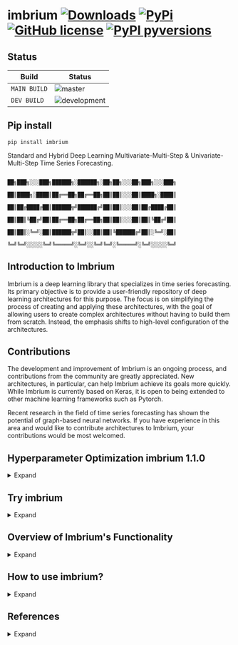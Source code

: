 # imbrium [![Downloads](https://pepy.tech/badge/imbrium)](https://pepy.tech/project/imbrium) [![PyPi](https://img.shields.io/pypi/v/imbrium.svg?color=blue)](https://pypi.org/project/imbrium/) [![GitHub license](https://img.shields.io/github/license/maxmekiska/Imbrium?color=black)](https://github.com/maxmekiska/Imbrium/blob/main/LICENSE) [![PyPI pyversions](https://img.shields.io/pypi/pyversions/imbrium.svg)](https://pypi.python.org/project/imbrium/)
 
## Status

| Build | Status|
|---|---|
| `MAIN BUILD`  |  ![master](https://github.com/maxmekiska/imbrium/actions/workflows/main.yml/badge.svg?branch=main) |
|  `DEV BUILD`   |  ![development](https://github.com/maxmekiska/imbrium/actions/workflows/main.yml/badge.svg?branch=development) |

## Pip install

```shell
pip install imbrium
```

Standard and Hybrid Deep Learning Multivariate-Multi-Step & Univariate-Multi-Step
Time Series Forecasting.


                      ██╗███╗░░░███╗██████╗░██████╗░██╗██╗░░░██╗███╗░░░███╗
                      ██║████╗░████║██╔══██╗██╔══██╗██║██║░░░██║████╗░████║
                      ██║██╔████╔██║██████╦╝██████╔╝██║██║░░░██║██╔████╔██║
                      ██║██║╚██╔╝██║██╔══██╗██╔══██╗██║██║░░░██║██║╚██╔╝██║
                      ██║██║░╚═╝░██║██████╦╝██║░░██║██║╚██████╔╝██║░╚═╝░██║
                      ╚═╝╚═╝░░░░░╚═╝╚═════╝░╚═╝░░╚═╝╚═╝░╚═════╝░╚═╝░░░░░╚═╝


## Introduction to Imbrium

Imbrium is a deep learning library that specializes in time series forecasting. Its primary objective is to provide a user-friendly repository of deep learning architectures for this purpose. The focus is on simplifying the process of creating and applying these architectures, with the goal of allowing users to create complex architectures without having to build them from scratch. Instead, the emphasis shifts to high-level configuration of the architectures.

## Contributions

The development and improvement of Imbrium is an ongoing process, and contributions from the community are greatly appreciated. New architectures, in particular, can help Imbrium achieve its goals more quickly. While Imbrium is currently based on Keras, it is open to being extended to other machine learning frameworks such as Pytorch.

Recent research in the field of time series forecasting has shown the potential of graph-based neural networks. If you have experience in this area and would like to contribute architectures to Imbrium, your contributions would be most welcomed.

## Hyperparameter Optimization imbrium 1.1.0
<details>
  <summary>Expand</summary>
Starting from version 1.1.0, imbrium will support experimental hyperparamerter optimization for the model layer config and optimizer arguments. The optimization process uses the Optuna library (https://optuna.org/).

### Optimization via the seeker decorator

To leverage Optimization, use the new classes `OptimizePureUni`, `OptimizeHybridUni`, `OptimizePureMulti` and `OptimizeHybridMulti`. These classes implement optimizable model architecture methods:

`OptimizePureUni` & `OptimizePureMulti`:

  - create_fit_mlp
  - create_fit_rnn
  - create_fit_lstm
  - create_fit_cnn
  - create_fit_gru
  - create_fit_birnn
  - create_fit_bilstm
  - create_fit_bigru
  - create_fit_encdec_rnn
  - create_fit_encdec_lstm
  - create_fit_encdec_gru
  - create_fit_encdec_cnn

`OptimizeHybridUni` & `OptimizeHybridMulti`:

  - create_fit_cnnrnn
  - create_fit_cnnlstm
  - create_fit_cnngru
  - create_fit_cnnbirnn
  - create_fit_cnnbilstm
  - create_fit_cnnbigru

#### Example `OptimizePureUni`

```python
from imbrium.predictors.univarpure import OptimizePureUni
from imbrium.utils.optimization import seeker

# initialize optimizable predictor object
predictor = OptimizePureUni(steps_past=5, steps_future=10, data=data, scale='standard')


# use seeker decorator on optimization harness
@seeker(optimizer_range=["adam", "sgd"], 
        layer_config_range= [
            {'layer0': (5, 'relu'), 'layer1': (10,'relu'), 'layer2': (5, 'relu')},
            {'layer0': (2, 'relu'), 'layer1': (5, 'relu'), 'layer2': (2, 'relu')}
        ], 
        optimization_target='minimize', n_trials = 2)
def create_fit_model(predictor: object, *args, **kwargs):
    # use optimizable create_fit_xxx method
    return predictor.create_fit_lstm(*args, **kwargs)


create_fit_model(predictor, loss='mean_squared_error', metrics='mean_squared_error', epochs=2,
                 show_progress=0, validation_split=0.20, monitor='val_loss', patience=2, min_delta=0, verbose=1
                )

predictor.show_performance()
predictor.predict(data.tail(5))
predictor.model_blueprint()
```

#### Example `OptimizeHybridUni`

```python
from imbrium.predictors.univarhybrid import OptimizeHybridUni
from imbrium.utils.optimization import seeker

predictor = OptimizeHybridUni(sub_seq = 2, steps_past = 10, steps_future = 5, data = data, scale = 'maxabs')

@seeker(optimizer_range=["adam", "sgd"], 
        layer_config_range= [
            {'layer0': (8, 1, 'relu'), 'layer1': (4, 1, 'relu'), 'layer2': (2),'layer3': (25, 'relu'), 'layer4': (10, 'relu')},
            {'layer0': (16, 1, 'relu'), 'layer1': (8, 1, 'relu'), 'layer2': (2),'layer3': (55, 'relu'), 'layer4': (10, 'relu')},
            {'layer0': (32, 1, 'relu'), 'layer1': (16, 1, 'relu'), 'layer2': (2),'layer3': (25, 'relu'), 'layer4': (10, 'relu')}
        ], 
        optimization_target='minimize', n_trials = 2)
def create_fit_model(predictor: object, *args, **kwargs):
    return predictor.create_fit_cnnlstm(*args, **kwargs)

create_fit_model(predictor, loss='mean_squared_error', metrics='mean_squared_error', epochs=2,
                 show_progress=0, validation_split=0.20, monitor='val_loss', patience=2, min_delta=0, verbose=1
                )

predictor.show_performance()
predictor.predict(data.tail(10))
predictor.model_blueprint()
```

#### Example `OptimizePureMulti`

```python
predictor = OptimizePureMulti(steps_past =  5, steps_future = 10, data = data, features = ['target', 'target', 'HouseAge', 'AveRooms', 'AveBedrms'], scale = 'normalize')


@seeker(optimizer_range=["adam", "sgd"], 
        layer_config_range= [
            {'layer0': (5, 'relu'), 'layer1': (10,'relu'), 'layer2': (5, 'relu')},
            {'layer0': (2, 'relu'), 'layer1': (5, 'relu'), 'layer2': (2, 'relu')},
            {'layer0': (20, 'relu'), 'layer1': (50, 'relu'), 'layer2': (20, 'sigmoid')}
        ], 
        optimization_target='minimize', n_trials = 3)
def create_fit_model(predictor: object, *args, **kwargs):
    return predictor.create_fit_lstm(*args, **kwargs)

create_fit_model(predictor, loss='mean_squared_error', metrics='mean_squared_error', epochs=2,
                 show_progress=1, validation_split=0.20, monitor='val_loss', patience=2, min_delta=0, verbose=1
                )


predictor.show_performance()
predictor.predict(data[['target', 'HouseAge', 'AveRooms', 'AveBedrms']].tail(5))
predictor.model_blueprint()
```


#### Example `OptimizeHybridMulti`

```python
predictor = OptimizeHybridMulti(sub_seq = 2, steps_past = 10, steps_future = 5, data = data,features = ['target', 'target', 'HouseAge', 'AveRooms', 'AveBedrms'], scale = 'normalize')


@seeker(optimizer_range=["adam", "sgd"], 
        layer_config_range= [
            {'layer0': (8, 1, 'relu'), 'layer1': (4, 1, 'relu'), 'layer2': (2), 'layer3': (5, 'relu'), 'layer4': (5, 'relu')},
            {'layer0': (8, 1, 'relu'), 'layer1': (4, 1, 'relu'), 'layer2': (2), 'layer3': (5, 'relu'), 'layer4': (5, 'relu')},
            {'layer0': (8, 1, 'relu'), 'layer1': (4, 1, 'relu'), 'layer2': (2), 'layer3': (5, 'relu'), 'layer4': (5, 'relu')}
        ], 
        optimization_target='minimize', n_trials = 3)
def create_fit_model(predictor: object, *args, **kwargs):
    return predictor.create_fit_cnnlstm(*args, **kwargs)

create_fit_model(predictor, loss='mean_squared_error', metrics='mean_squared_error', epochs=2,
                 show_progress=1, validation_split=0.20, monitor='val_loss', patience=2, min_delta=0, verbose=1
                )


predictor.show_performance()
predictor.predict(data[['target', 'HouseAge', 'AveRooms', 'AveBedrms']].tail(10))
predictor.model_blueprint()
```
#### The shell of the seeker harness
  
```python
predictor = OptimizePureMulti(...)

@seeker(optimizer_range=[...], 
        layer_config_range= [
            {...},
            {...},
            {...}
        ], 
        ...)
def create_fit_model(predictor: object, *args, **kwargs): # seeker harness
    return predictor.create_fit_xxx(*args, **kwargs)

create_fit_model(...) # execute seeker harness


predictor.show_performance()
predictor.predict(...)
predictor.model_blueprint()
```


</details>


## Try imbrium
<details>
  <summary>Expand</summary>
Please ignore all cudart dlerror/warnings, since no GPU is setup in this jupyter binder environment:

[![Binder](https://mybinder.org/badge_logo.svg)](https://mybinder.org/v2/gh/maxmekiska/ImbriumTesting-Demo/main?labpath=TestImbrium.ipynb) <br>


For more testing, please visit the dedicated Demo & Testing repository at: https://github.com/maxmekiska/ImbriumTesting-Demo

</details>

## Overview of Imbrium's Functionality

<details>
  <summary>Expand</summary>

Imbrium is designed to simplify the application of deep learning models for time series forecasting. The library offers a variety of pre-built architectures, each with a fixed number of layers. However, the user retains full control over the configuration of each layer, including the number of neurons, the type of activation function, loss function, optimizer, and metrics applied. This allows for the flexibility to adapt the architecture to the specific needs of the forecast task at hand. Imbrium also offers a user-friendly interface for training and evaluating these models, making it easy to quickly iterate and test different configurations.


The library differentiates between two
modes:

1. Univariate-Multistep forecasting
2. Multivariate-Multistep forecasting

These two main modes are further divided based on the complexity of the underlying model architectures:

1. Pure
2. Hybrid

Pure supports the following architectures:

- Multilayer perceptron (MLP)
- Recurrent neural network (RNN)
- Long short-term memory (LSTM)
- Gated recurrent unit (GRU)
- Convolutional neural network (CNN)
- Bidirectional recurrent neural network (BI-RNN)
- Bidirectional long-short term memory (BI-LSTM)
- Bidirectional gated recurrent unit (BI-GRU)
- Encoder-Decoder recurrent neural network
- Encoder-Decoder long-short term memory
- Encoder-Decoder convolutional neural network (Encoding via CNN, Decoding via GRU)
- Encoder-Decoder gated recurrent unit

Hybrid supports:

- Convolutional neural network + recurrent neural network (CNN-RNN)
- Convolutional neural network + Long short-term memory (CNN-LSTM)
- Convolutional neural network + Gated recurrent unit (CNN-GRU)
- Convolutional neural network + Bidirectional recurrent neural network (CNN-BI-RNN)
- Convolutional neural network + Bidirectional long-short term memory (CNN-BI-LSTM)
- Convolutional neural network + Bidirectional gated recurrent unit (CNN-BI-GRU)

Please note that each model is supported by a prior input data pre-processing procedure which allows to set a look-back period, look-forward period, sub-sequences division (only for hybrid architectures) and data scaling method.

The following scikit-learn scaling procedures are supported:

- StandardScaler
- MinMaxScaler
- MaxAbsScaler
- Normalizing ([0, 1])
- None (raw data input)

During training/fitting, callback conditions can be defined to guard against
overfitting.

Trained models can furthermore be saved or loaded if the user wishes to do so.

</details>

## How to use imbrium?

<details>
  <summary>Expand</summary>

Attention: Typing has been left in the below examples to ease the configuration readability.

### `Univariate Models`:

1. Univariate-Multistep forecasting - Pure architectures

```python
from imbrium.predictors.univarpure import PureUni

predictor = PureUni(
                    steps_past: int,
                    steps_future: int,
                    data = pd.DataFrame(),
                    scale: str = ''
                   )

# Choose between one of the architectures:

predictor.create_mlp(
                     optimizer: str = 'adam',
                     loss: str = 'mean_squared_error',
                     metrics: str = 'mean_squared_error',
                     layer_config: dict =
                     {
                      'layer0': (50, 'relu', 0.0, 0.0), # (neurons, activation, regularization, dropout)
                      'layer1': (25,'relu', 0.0, 0.0), # (neurons, activation, regularization, dropout)
                      'layer2': (25, 'relu', 0.0) # (neurons, activation, regularization)
                      }
                    )

predictor.create_rnn(
                     optimizer: str = 'adam',
                     loss: str = 'mean_squared_error',
                     metrics: str = 'mean_squared_error',
                     layer_config: dict = 
                     {
                      'layer0': (40, 'relu', 0.0, 0.0), # (neurons, activation, regularization, dropout)
                      'layer1': (50,'relu', 0.0, 0.0), # (neurons, activation, regularization, dropout)
                      'layer2': (50, 'relu', 0.0) # (neurons, activation, regularization)
                     }
                    )

predictor.create_lstm(
                      optimizer: str = 'adam',
                      loss: str = 'mean_squared_error',
                      metrics: str = 'mean_squared_error',
                      layer_config: dict =
                      {
                        'layer0': (40, 'relu', 0.0, 0.0), # (neurons, activation, regularization, dropout)
                        'layer1': (50,'relu', 0.0, 0.0), # (neurons, activation, regularization, dropout)
                        'layer2': (50, 'relu', 0.0) # (neurons, activation, regularization)
                      }
                     )

predictor.create_gru(
                     optimizer: str = 'adam',
                     loss: str = 'mean_squared_error',
                     metrics: str = 'mean_squared_error',
                     layer_config: dict =
                     {
                      'layer0': (40, 'relu', 0.0, 0.0), # (neurons, activation, regularization, dropout)
                      'layer1': (50,'relu', 0.0, 0.0), # (neurons, activation, regularization, dropout)
                      'layer2': (50, 'relu', 0.0) # (neurons, activation, regularization)
                     }
                    )

predictor.create_cnn(
                     optimizer: str = 'adam',
                     loss: str = 'mean_squared_error',
                     metrics: str = 'mean_squared_error',
                     layer_config: dict =
                     {
                      'layer0': (64, 1, 'relu', 0.0, 0.0), # (filter_size, kernel_size, activation, regularization, dropout)
                      'layer1': (32, 1, 'relu', 0.0, 0.0), # (filter_size, kernel_size, activation, regularization, dropout)
                      'layer2': (2), # (pool_size)
                      'layer3': (50, 'relu', 0.0) # (neurons, activation, regularization)
                     }
                    )

predictor.create_birnn(
                       optimizer: str = 'adam',
                       loss: str = 'mean_squared_error',
                       metrics: str = 'mean_squared_error',
                       layer_config: dict =
                       {
                        'layer0': (50, 'relu', 0.0, 0.0), # (neurons, activation, regularization, dropout)
                        'layer1': (50, 'relu', 0.0) # (neurons, activation, regularization)
                       }
                      )

predictor.create_bilstm(
                        optimizer: str = 'adam', 
                        loss: str = 'mean_squared_error',
                        metrics: str = 'mean_squared_error',
                        layer_config: dict = 
                        {
                          'layer0': (50, 'relu', 0.0, 0.0), # (neurons, activation, regularization, dropout)
                          'layer1': (50, 'relu', 0.0) # (neurons, activation, regularization)
                        }
                       )

predictor.create_bigru(
                       optimizer: str = 'adam',
                       loss: str = 'mean_squared_error',
                       metrics: str = 'mean_squared_error',
                       layer_config: dict = 
                       {
                        'layer0': (50, 'relu', 0.0, 0.0), # (neurons, activation, regularization, dropout)
                        'layer1': (50, 'relu', 0.0) # (neurons, activation, regularization)
                       }
                      )

predictor.create_encdec_rnn(
                            optimizer: str = 'adam',
                            loss: str = 'mean_squared_error',
                            metrics: str = 'mean_squared_error',
                            layer_config: dict =
                            {
                              'layer0': (100, 'relu', 0.0, 0.0), # (neurons, activation, regularization, dropout)
                              'layer1': (50, 'relu', 0.0, 0.0), # (neurons, activation, regularization, dropout)
                              'layer2': (50, 'relu', 0.0, 0.0),  # (neurons, activation, regularization, dropout)
                              'layer3': (100, 'relu', 0.0) # (neurons, activation, regularization)
                            }
                           )

predictor.create_encdec_lstm(
                             optimizer: str = 'adam',
                             loss: str = 'mean_squared_error',
                             metrics: str = 'mean_squared_error',
                             layer_config: dict = 
                             {
                              'layer0': (100, 'relu', 0.0, 0.0), # (neurons, activation, regularization, dropout)
                              'layer1': (50, 'relu', 0.0, 0.0), # (neurons, activation, regularization, dropout)
                              'layer2': (50, 'relu', 0.0, 0.0), # (neurons, activation, regularization, dropout)
                              'layer3': (100, 'relu', 0.0) # (neurons, activation, regularization)
                             }
                            )

predictor.create_encdec_cnn(
                            optimizer: str = 'adam',
                            loss: str = 'mean_squared_error',
                            metrics: str = 'mean_squared_error',
                            layer_config: dict = 
                            {
                              'layer0': (64, 1, 'relu', 0.0, 0.0), # (filter_size, kernel_size, activation, regularization, dropout)
                              'layer1': (32, 1, 'relu', 0.0, 0.0), # (filter_size, kernel_size, activation, regularization, dropout)
                              'layer2': (2), # (pool_size)
                              'layer3': (50, 'relu', 0.0, 0.0), # (neurons, activation, regularization, dropout)
                              'layer4': (100, 'relu', 0.0)  # (neurons, activation, regularization)
                            }
                          )

predictor.create_encdec_gru(
                            optimizer: str = 'adam',
                            loss: str = 'mean_squared_error',
                            metrics: str = 'mean_squared_error',
                            layer_config: dict = 
                            {
                              'layer0': (100, 'relu', 0.0, 0.0), # (neurons, activation, regularization, dropout)
                              'layer1': (50, 'relu', 0.0, 0.0), # (neurons, activation, regularization, dropout)
                              'layer2': (50, 'relu', 0.0, 0.0), # (neurons, activation, regularization, dropout)
                              'layer3': (100, 'relu', 0.0) # (neurons, activation, regularization)
                            }
                          )

# Fit the predictor object - more callback settings at:

# https://www.tensorflow.org/api_docs/python/tf/keras/callbacks/EarlyStopping

predictor.fit_model(
                    epochs: int,
                    show_progress: int = 1,
                    validation_split: float = 0.20,
                    monitor='loss', 
                    patience=3
                   )

# Have a look at the model performance
predictor.show_performance()

# Make a prediction based on new unseen data
predictor.predict(data)

# Safe your model:
predictor.save_model()

# Load a model:
# Step 1: initialize a new predictor object with same characteristics as model to load
# Step 2: Do not pass in any data
# Step 3: Invoke the method load_model()
# optional Step 4: Use the setter method set_model_id(name: str) to give model a name

loading_predictor = PureUni(steps_past: int, steps_future: int)
loading_predictor.load_model(location: str)
loading_predictor.set_model_id(name: str)
```

2. Univariate-Multistep forecasting - Hybrid architectures

```python
from imbrium.predictors.univarhybrid import HybridUni

predictor = HybridUni(
                      sub_seq: int,
                      steps_past: int,
                      steps_future: int, data = pd.DataFrame(),
                      scale: str = ''
                     )

# Choose between one of the architectures:

predictor.create_cnnrnn(
                        optimizer: str = 'adam',
                        loss: str = 'mean_squared_error',
                        metrics: str = 'mean_squared_error',
                        layer_config = 
                        {
                          'layer0': (64, 1, 'relu', 0.0, 0.0), 
                          'layer1': (32, 1, 'relu', 0.0, 0.0),
                          'layer2': (2),
                          'layer3': (50,'relu', 0.0, 0.0),
                          'layer4': (25, 'relu', 0.0, 0.0)
                        }
                      )

predictor.create_cnnlstm(
                         optimizer: str = 'adam', 
                         loss: str = 'mean_squared_error',
                         metrics: str = 'mean_squared_error',
                         layer_config = 
                        {
                          'layer0': (64, 1, 'relu', 0.0, 0.0), 
                          'layer1': (32, 1, 'relu', 0.0, 0.0),
                          'layer2': (2),
                          'layer3': (50, 'relu', 0.0, 0.0),
                          'layer4': (25, 'relu', 0.0)
                        }
                      )

predictor.create_cnngru(
                        optimizer: str = 'adam',
                        loss: str = 'mean_squared_error',
                        metrics: str = 'mean_squared_error',
                        layer_config =
                        {
                          'layer0': (64, 1, 'relu', 0.0, 0.0),
                          'layer1': (32, 1, 'relu', 0.0, 0.0),
                          'layer2': (2),
                          'layer3': (50, 'relu', 0.0, 0.0),
                          'layer4': (25, 'relu', 0.0)
                        }
                      )

predictor.create_cnnbirnn(
                          optimizer: str = 'adam',
                          loss: str = 'mean_squared_error',
                          metrics: str = 'mean_squared_error',
                          layer_config =
                          {
                            'layer0': (64, 1, 'relu', 0.0, 0.0),
                            'layer1': (32, 1, 'relu', 0.0, 0.0),
                            'layer2': (2),
                            'layer3': (50, 'relu', 0.0, 0.0),
                            'layer4': (25, 'relu', 0.0)
                          }
                        )

predictor.create_cnnbilstm(
                           optimizer: str = 'adam',
                           loss: str = 'mean_squared_error',
                           metrics: str = 'mean_squared_error',
                           layer_config =
                           {
                            'layer0': (64, 1, 'relu', 0.0, 0.0),
                            'layer1': (32, 1, 'relu', 0.0, 0.0),
                            'layer2': (2),
                            'layer3': (50, 'relu', 0.0, 0.0),
                            'layer4': (25, 'relu', 0.0)
                            }
                          )

predictor.create_cnnbigru(
                          optimizer: str = 'adam',
                          loss: str = 'mean_squared_error',
                          metrics: str = 'mean_squared_error',
                          layer_config =
                          {
                            'layer0': (64, 1, 'relu', 0.0, 0.0),
                            'layer1': (32, 1, 'relu', 0.0, 0.0),
                            'layer2': (2),
                            'layer3': (50, 'relu', 0.0, 0.0),
                            'layer4': (25, 'relu', 0.0)
                          }
                        )

# Fit the predictor object - more callback settings at:

# https://www.tensorflow.org/api_docs/python/tf/keras/callbacks/EarlyStopping

predictor.fit_model(
                    epochs: int,
                    show_progress: int = 1,
                    validation_split: float = 0.20,
                    monitor='loss',
                    patience=3
                    )

# Have a look at the model performance
predictor.show_performance()

# Make a prediction based on new unseen data
predictor.predict(data: array)

# Safe your model:
predictor.save_model()

# Load a model:
# Step 1: initialize a new predictor object with same characteristics as model to load
# Step 2: Do not pass in any data
# Step 3: Invoke the method load_model()
# optional Step 4: Use the setter method set_model_id(name: str) to give model a name

loading_predictor =  HybridUni(sub_seq: int, steps_past: int, steps_future: int)
loading_predictor.load_model(location: str)
loading_predictor.set_model_id(name: str)
```

### `Multivariate Models`:

1. Multivariate-Multistep forecasting - Pure architectures

```python
from imbrium.predictors.multivarpure import PureMulti

# please make sure that the target feature is the first variable in the feature list
predictor = PureMulti(steps_past: int, steps_future: int, data = DataFrame(), features = [], scale: str = '')

# Choose between one of the architectures:

predictor.create_mlp(
                     optimizer: str = 'adam',
                     loss: str = 'mean_squared_error',
                     metrics: str = 'mean_squared_error',
                     layer_config: dict =
                     {
                      'layer0': (50, 'relu', 0.0, 0.0),
                      'layer1': (25,'relu', 0.0, 0.0),
                      'layer2': (25, 'relu', 0.0)
                     }
                    )

predictor.create_rnn(
                     optimizer: str = 'adam',
                     loss: str = 'mean_squared_error',
                     metrics: str = 'mean_squared_error',
                     layer_config: dict = 
                     {
                      'layer0': (40, 'relu', 0.0, 0.0),
                      'layer1': (50,'relu', 0.0, 0.0),
                      'layer2': (50, 'relu', 0.0)
                     }
                    )

predictor.create_lstm(
                      optimizer: str = 'adam',
                      loss: str = 'mean_squared_error',
                      metrics: str = 'mean_squared_error',
                      layer_config: dict =
                      {
                        'layer0': (40, 'relu', 0.0, 0.0),
                        'layer1': (50,'relu', 0.0, 0.0),
                        'layer2': (50, 'relu', 0.0)
                      }
                    )

predictor.create_gru(
                     optimizer: str = 'adam',
                     loss: str = 'mean_squared_error',
                     metrics: str = 'mean_squared_error',
                     layer_config: dict =
                     {
                      'layer0': (40, 'relu', 0.0, 0.0),
                      'layer1': (50,'relu', 0.0, 0.0),
                      'layer2': (50, 'relu', 0.0)
                     }
                    )

predictor.create_cnn(
                     optimizer: str = 'adam',
                     loss: str = 'mean_squared_error',
                     metrics: str = 'mean_squared_error',
                     layer_config: dict =
                     {
                      'layer0': (64, 1, 'relu', 0.0, 0.0),
                      'layer1': (32, 1, 'relu', 0.0, 0.0),
                      'layer2': (2),
                      'layer3': (50, 'relu', 0.0)
                     }
                    )

predictor.create_birnn(
                       optimizer: str = 'adam',
                       loss: str = 'mean_squared_error',
                       metrics: str = 'mean_squared_error',
                       layer_config: dict =
                       {
                        'layer0': (50, 'relu', 0.0),
                        'layer1': (50, 'relu', 0.0)
                       }
                      )

predictor.create_bilstm(
                        optimizer: str = 'adam',
                        loss: str = 'mean_squared_error',
                        metrics: str = 'mean_squared_error',
                        layer_config: dict =
                        {
                          'layer0': (50, 'relu', 0.0, 0.0),
                          'layer1': (50, 'relu', 0.0)
                        }
                      )

predictor.create_bigru(
                       optimizer: str = 'adam',
                       loss: str = 'mean_squared_error',
                       metrics: str = 'mean_squared_error',
                       layer_config: dict =
                       {
                        'layer0': (50, 'relu', 0.0, 0.0),
                        'layer1': (50, 'relu', 0.0)
                       }
                      )

predictor.create_encdec_rnn(
                            optimizer: str = 'adam',
                            loss: str = 'mean_squared_error',
                            metrics: str = 'mean_squared_error',
                            layer_config: dict =
                            {
                              'layer0': (100, 'relu', 0.0, 0.0),
                              'layer1': (50, 'relu', 0.0, 0.0),
                              'layer2': (50, 'relu', 0.0, 0.0),
                              'layer3': (100, 'relu', 0.0)
                            }
                          )

predictor.create_encdec_lstm(
                             optimizer: str = 'adam',
                             loss: str = 'mean_squared_error',
                             metrics: str = 'mean_squared_error',
                             layer_config: dict =
                             {
                              'layer0': (100, 'relu', 0.0, 0.0),
                              'layer1': (50, 'relu', 0.0, 0.0),
                              'layer2': (50, 'relu', 0.0, 0.0),
                              'layer3': (100, 'relu', 0.0)
                             }
                            )

predictor.create_encdec_cnn(
                            optimizer: str = 'adam',
                            loss: str = 'mean_squared_error',
                            metrics: str = 'mean_squared_error',
                            layer_config: dict =
                            {
                              'layer0': (64, 1, 'relu', 0.0, 0.0),
                              'layer1': (32, 1, 'relu', 0.0, 0.0),
                              'layer2': (2),
                              'layer3': (50, 'relu', 0.0, 0.0),
                              'layer4': (100, 'relu', 0.0)
                            }
                          )

predictor.create_encdec_gru(
                            optimizer: str = 'adam',
                            loss: str = 'mean_squared_error',
                            metrics: str = 'mean_squared_error',
                            layer_config: dict =
                            {
                              'layer0': (100, 'relu', 0.0, 0.0),
                              'layer1': (50, 'relu', 0.0, 0.0),
                              'layer2': (50, 'relu', 0.0, 0.0),
                              'layer3': (100, 'relu', 0.0)
                            }
                          )

# Fit the predictor object - more callback settings at:

# https://www.tensorflow.org/api_docs/python/tf/keras/callbacks/EarlyStopping

predictor.fit_model(
                    epochs: int,
                    show_progress: int = 1,
                    validation_split: float = 0.20,
                    monitor='loss',
                    patience=3
                  )

# Have a look at the model performance
predictor.show_performance()

# Make a prediction based on new unseen data
predictor.predict(data: array)

# Safe your model:
predictor.save_model()

# Load a model:
# Step 1: initialize a new predictor object with same characteristics as model to load
# Step 2: Do not pass in any data
# Step 3: Invoke the method load_model()
# optional Step 4: Use the setter method set_model_id(name: str) to give model a name

loading_predictor = PureMulti(steps_past: int, steps_future: int)
loading_predictor.load_model(location: str)
loading_predictor.set_model_id(name: str)
```
2. Multivariate-Multistep forecasting - Hybrid architectures

```python
from imbrium.predictors.multivarhybrid import HybridMulti

# please make sure that the target feature is the first variable in the feature list
predictor = HybridMulti(sub_seq: int, steps_past: int, steps_future: int, data = DataFrame(), features:list = [], scale: str = '')

# Choose between one of the architectures:

predictor.create_cnnrnn(
                        optimizer: str = 'adam',
                        loss: str = 'mean_squared_error',
                        metrics: str = 'mean_squared_error',
                        layer_config =
                        {
                          'layer0': (64, 1, 'relu', 0.0, 0.0),
                          'layer1': (32, 1, 'relu', 0.0, 0.0),
                          'layer2': (2),
                          'layer3': (50, 'relu', 0.0, 0.0),
                          'layer4': (25, 'relu', 0.0)
                        }
                      )

predictor.create_cnnlstm(
                         optimizer: str = 'adam',
                         loss: str = 'mean_squared_error',
                         metrics: str = 'mean_squared_error',
                         layer_config =
                         {
                          'layer0': (64, 1, 'relu', 0.0, 0.0),
                          'layer1': (32, 1, 'relu', 0.0, 0.0),
                          'layer2': (2),
                          'layer3': (50, 'relu', 0.0, 0.0),
                          'layer4': (25, 'relu', 0.0)
                         }
                        )

predictor.create_cnngru(
                        optimizer: str = 'adam',
                        loss: str = 'mean_squared_error',
                        metrics: str = 'mean_squared_error',
                        layer_config =
                        {
                          'layer0': (64, 1, 'relu', 0.0, 0.0),
                          'layer1': (32, 1, 'relu', 0.0, 0.0),
                          'layer2': (2),
                          'layer3': (50, 'relu', 0.0, 0.0),
                          'layer4': (25, 'relu', 0.0)
                        }
                      )

predictor.create_cnnbirnn(
                          optimizer: str = 'adam',
                          loss: str = 'mean_squared_error',
                          metrics: str = 'mean_squared_error',
                          layer_config =
                          {
                            'layer0': (64, 1, 'relu', 0.0, 0.0),
                            'layer1': (32, 1, 'relu', 0.0, 0.0),
                            'layer2': (2),
                            'layer3': (50, 'relu', 0.0, 0.0),
                            'layer4': (25, 'relu', 0.0)
                          }
                        )

predictor.create_cnnbilstm(
                           optimizer: str = 'adam',
                           loss: str = 'mean_squared_error',
                           metrics: str = 'mean_squared_error',
                           layer_config =
                           {
                            'layer0': (64, 1, 'relu', 0.0, 0.0),
                            'layer1': (32, 1, 'relu', 0.0, 0.0),
                            'layer2': (2),
                            'layer3': (50, 'relu', 0.0, 0.0),
                            'layer4': (25, 'relu', 0.0)
                           }
                          )

predictor.create_cnnbigru(
                          optimizer: str = 'adam',
                          loss: str = 'mean_squared_error',
                          metrics: str = 'mean_squared_error',
                          layer_config =
                          {
                            'layer0': (64, 1, 'relu', 0.0, 0.0),
                            'layer1': (32, 1, 'relu', 0.0, 0.0),
                            'layer2': (2),
                            'layer3': (50, 'relu', 0.0, 0.0),
                            'layer4': (25, 'relu', 0.0)
                          }
                        )

# Fit the predictor object - more callback settings at:

# https://www.tensorflow.org/api_docs/python/tf/keras/callbacks/EarlyStopping

predictor.fit_model(
                    epochs: int,
                    show_progress: int = 1,
                    validation_split: float = 0.20,
                    monitor='loss',
                    patience=3
                  )

# Have a look at the model performance
predictor.show_performance()

# Make a prediction based on new unseen data
predictor.predict(data: array)

# Safe your model:
predictor.save_model()

# Load a model:
# Step 1: initialize a new predictor object with same characteristics as model to load
# Step 2: Do not pass in any data
# Step 3: Invoke the method load_model()
# optional Step 4: Use the setter method set_model_id(name: str) to give model a name

loading_predictor =  HybridMulti(sub_seq: int, steps_past: int, steps_future: int)
loading_predictor.load_model(location: str)
loading_predictor.set_model_id(name: str)
```
</details>

## References

<details>
  <summary>Expand</summary>

Brwonlee, J., 2016. Display deep learning model training history in keras [Online]. Available from:
https://machinelearningmastery.com/display-deep-
learning-model-training-history-in-keras/.

Brwonlee, J., 2018a. How to develop convolutional neural network models for time series forecasting [Online]. Available from:
https://machinelearningmastery.com/how-to-develop-convolutional-
neural-network-models-for-time-series-forecasting/.

Brwonlee, J., 2018b. How to develop lstm models for time series forecasting [Online]. Available from:
https://machinelearningmastery.com/how-to-develop-
lstm-models-for-time-series-forecasting/.

Brwonlee, J., 2018c. How to develop multilayer perceptron models for time series forecasting [Online]. Available from:
https://machinelearningmastery.com/how-to-develop-multilayer-
perceptron-models-for-time-series-forecasting/.

</details>